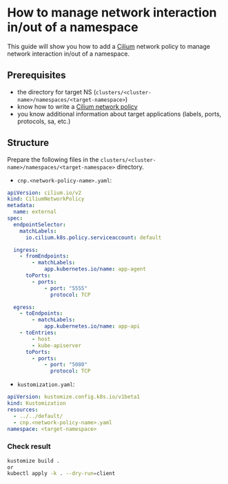 How to manage network interaction in/out of a namespace
=

This guide will show you how to add a [Cilium](https://cilium.io/) network policy to manage network interaction in/out of a namespace.

## Prerequisites

- the directory for target NS (`clusters/<cluster-name>/namespaces/<target-namespace>`)
- know how to write a [Cilium network policy](https://docs.cilium.io/en/stable/security/policy/kubernetes/)
- you know additional information about target applications (labels, ports, protocols, sa, etc.)

## Structure

Prepare the following files in the `clusters/<cluster-name>/namespaces/<target-namespace>` directory.

- `cnp.<network-policy-name>.yaml`:

```yaml
apiVersion: cilium.io/v2
kind: CiliumNetworkPolicy
metadata:
  name: external
spec:
  endpointSelector:
    matchLabels:
      io.cilium.k8s.policy.serviceaccount: default

  ingress:
    - fromEndpoints:
        - matchLabels:
            app.kubernetes.io/name: app-agent
      toPorts:
        - ports:
            - port: "5555"
              protocol: TCP

  egress:
    - toEndpoints:
        - matchLabels:
            app.kubernetes.io/name: app-api
    - toEntries:
        - host
        - kube-apiserver
      toPorts:
        - ports:
            - port: "5080"
              protocol: TCP
```

- `kustomization.yaml`:

```yaml
apiVersion: kustomize.config.k8s.io/v1beta1
kind: Kustomization
resources:
  - ../../default/
  - cnp.<network-policy-name>.yaml
namespace: <target-namespace>
```

### Check result

```bash
kustomize build .
or
kubectl apply -k . --dry-run=client
```
